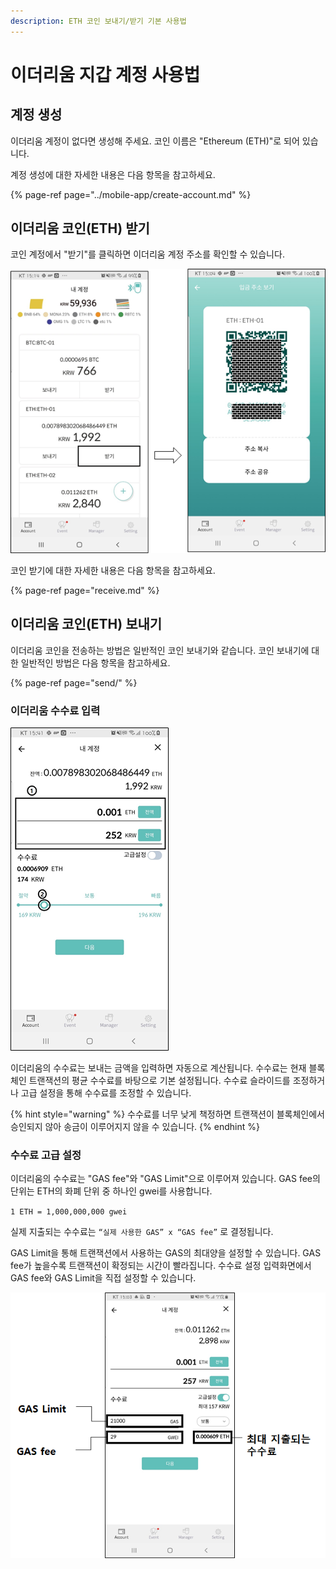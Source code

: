 ```yaml
---
description: ETH 코인 보내기/받기 기본 사용법
---
```


# 이더리움 지갑 계정 사용법

## 계정 생성

이더리움 계정이 없다면 생성해 주세요. 코인 이름은 "Ethereum \(ETH\)"로 되어 있습니다.

계정 생성에 대한 자세한 내용은 다음 항목을 참고하세요.

{% page-ref page="../mobile-app/create-account.md" %}

## 이더리움 코인\(ETH\) 받기

코인 계정에서 "받기"를 클릭하면 이더리움 계정 주소를 확인할 수 있습니다.

![](../.gitbook/assets/image%20%28219%29.png)

코인 받기에 대한 자세한 내용은 다음 항목을 참고하세요.

{% page-ref page="receive.md" %}

## 이더리움 코인\(ETH\) 보내기

이더리움 코인을 전송하는 방법은 일반적인 코인 보내기와 같습니다. 코인 보내기에 대한 일반적인 방법은 다음 항목을 참고하세요.

{% page-ref page="send/" %}

### 이더리움 수수료 입력

![](../.gitbook/assets/image%20%28212%29.png)

이더리움의 수수료는 보내는 금액을 입력하면 자동으로 계산됩니다. 수수료는 현재 블록체인 트랜잭션의 평균 수수료를 바탕으로 기본 설정됩니다. 수수료 슬라이드를 조정하거나 고급 설정을 통해 수수료를 조정할 수 있습니다.

{% hint style="warning" %}
수수료를 너무 낮게 책정하면 트랜잭션이 블록체인에서 승인되지 않아 송금이 이루어지지 않을 수 있습니다.
{% endhint %}

### 수수료 고급 설정

이더리움의 수수료는 "GAS fee"와 "GAS Limit"으로 이루어져 있습니다. GAS fee의 단위는 ETH의 화폐 단위 중 하나인 gwei를 사용합니다.


`1 ETH = 1,000,000,000 gwei`

실제 지출되는 수수료는 `“실제 사용한 GAS” x “GAS fee”` 로 결정됩니다.

GAS Limit을 통해 트랜잭션에서 사용하는 GAS의 최대양을 설정할 수 있습니다. GAS fee가 높을수록 트랜잭션이 확정되는 시간이 빨라집니다. 수수료 설정 입력화면에서 GAS fee와 GAS Limit을 직접 설정할 수 있습니다.

![](../.gitbook/assets/image%20%28222%29.png)

